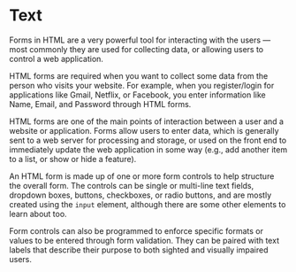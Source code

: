 # Text

Forms in HTML are a very powerful tool for interacting with the users — most commonly they are used for collecting data, or allowing users to control a web application.

HTML forms are required when you want to collect some data from the person who visits your website. For example, when you register/login for applications like Gmail, Netflix, or Facebook, you enter information like Name, Email, and Password through HTML forms.

HTML forms are one of the main points of interaction between a user and a website or application. Forms allow users to enter data, which is generally sent to a web server for processing and storage, or used on the front end to immediately update the web application in some way (e.g., add another item to a list, or show or hide a feature).

An HTML form is made up of one or more form controls to help structure the overall form. The controls can be single or multi-line text fields, dropdown boxes, buttons, checkboxes, or radio buttons, and are mostly created using the `input` element, although there are some other elements to learn about too.

Form controls can also be programmed to enforce specific formats or values to be entered through form validation. They can be paired with text labels that describe their purpose to both sighted and visually impaired users.
